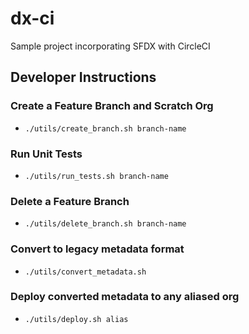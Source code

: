 # dx-ci
Sample project incorporating SFDX with CircleCI

## Developer Instructions

### Create a Feature Branch and Scratch Org
- `./utils/create_branch.sh branch-name`

###  Run Unit Tests
- `./utils/run_tests.sh branch-name`

###  Delete a Feature Branch
- `./utils/delete_branch.sh branch-name`

### Convert to legacy metadata format
- `./utils/convert_metadata.sh`

### Deploy converted metadata to any aliased org
- `./utils/deploy.sh alias`

